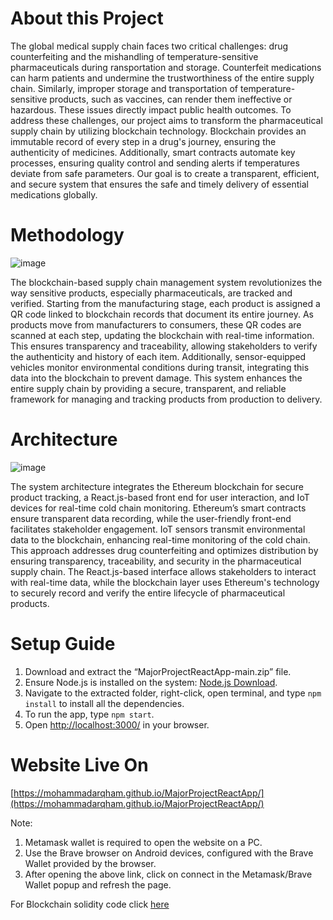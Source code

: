 # About this Project

The global medical supply chain faces two critical challenges: drug counterfeiting and the mishandling of temperature-sensitive pharmaceuticals during ransportation and storage. Counterfeit medications can harm patients and undermine the trustworthiness of the entire supply chain. Similarly, improper storage and transportation of temperature-sensitive products, such as vaccines, can render them ineffective or hazardous. These issues directly impact public health outcomes. To address these challenges, our project aims to transform the pharmaceutical supply chain by utilizing blockchain technology. Blockchain provides an immutable record of every step in a drug's journey, ensuring the authenticity of medicines. Additionally, smart contracts automate key processes, ensuring quality control and sending alerts if temperatures deviate from safe parameters. Our goal is to create a transparent, efficient, and secure system that ensures the safe and timely delivery of essential medications globally.

# Methodology

![image](https://github.com/MohammadArqham/MajorProjectReactApp/assets/87173531/a60bb8c4-2b79-4257-9675-cb641513bdba)


The blockchain-based supply chain management system revolutionizes the way sensitive products, especially pharmaceuticals, are tracked and verified. Starting from the manufacturing stage, each product is assigned a QR code linked to blockchain records that document its entire journey. As products move from manufacturers to consumers, these QR codes are scanned at each step, updating the blockchain with real-time information. This ensures transparency and traceability, allowing stakeholders to verify the authenticity and history of each item. Additionally, sensor-equipped vehicles monitor environmental conditions during transit, integrating this data into the blockchain to prevent damage. This system enhances the entire supply chain by providing a secure, transparent, and reliable framework for managing and tracking products from production to delivery.

# Architecture 

![image](https://github.com/MohammadArqham/MajorProjectReactApp/assets/87173531/054d4ba7-5953-486c-9c62-72eddf123d6c)

The system architecture integrates the Ethereum blockchain for secure product tracking, a React.js-based front end for user interaction, and IoT devices for real-time cold chain monitoring. Ethereum’s smart contracts ensure transparent data recording, while the user-friendly front-end facilitates stakeholder engagement. IoT sensors transmit environmental data to the blockchain, enhancing real-time monitoring of the cold chain. This approach addresses drug counterfeiting and optimizes distribution by ensuring transparency, traceability, and security in the pharmaceutical supply chain. The React.js-based interface allows stakeholders to interact with real-time data, while the blockchain layer uses Ethereum's technology to securely record and verify the entire lifecycle of pharmaceutical products.

# Setup Guide

1. Download and extract the “MajorProjectReactApp-main.zip” file.
2. Ensure Node.js is installed on the system: [Node.js Download](https://nodejs.org/en/download).
3. Navigate to the extracted folder, right-click, open terminal, and type `npm install` to install all the dependencies.
4. To run the app, type `npm start`.
5. Open [http://localhost:3000/](http://localhost:3000/) in your browser.

# Website Live On
[https://mohammadarqham.github.io/MajorProjectReactApp/](https://mohammadarqham.github.io/MajorProjectReactApp/)

  Note:
  1. Metamask wallet is required to open the website on a PC.
  2. Use the Brave browser on Android devices, configured with the Brave Wallet provided by the browser.
  3. After opening the above link, click on connect in the Metamask/Brave Wallet popup and refresh the page.

For Blockchain solidity code click [here](https://github.com/MohammadArqham/MajorProjectSoliditycode)
